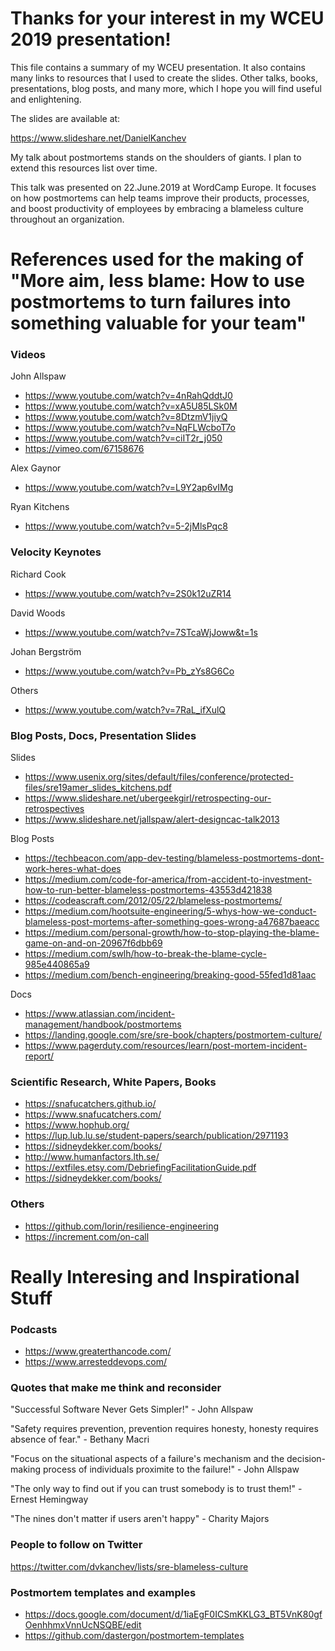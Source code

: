 # Thanks for your interest in my WCEU 2019 presentation!

This file contains a summary of my WCEU presentation. It also contains many links to resources that I used to create the slides. Other talks, books, presentations, blog posts, and many more, which I hope you will find useful and enlightening.

The slides are available at:

https://www.slideshare.net/DanielKanchev

My talk about postmortems stands on the shoulders of giants. I plan to extend this resources list over time.

This talk was presented on 22.June.2019 at WordCamp Europe. It focuses on how postmortems can help teams improve their products, processes, and boost productivity of employees by embracing a blameless culture throughout an organization.

# References used for the making of "More aim, less blame: How to use postmortems to turn failures into something valuable for your team"

### Videos

John Allspaw

- https://www.youtube.com/watch?v=4nRahQddtJ0
- https://www.youtube.com/watch?v=xA5U85LSk0M
- https://www.youtube.com/watch?v=8DtzmV1jiyQ
- https://www.youtube.com/watch?v=NqFLWcboT7o
- https://www.youtube.com/watch?v=ciIT2r_j050
- https://vimeo.com/67158676

Alex Gaynor

- https://www.youtube.com/watch?v=L9Y2ap6vIMg

Ryan Kitchens

- https://www.youtube.com/watch?v=5-2jMlsPqc8

### Velocity Keynotes

Richard Cook

- https://www.youtube.com/watch?v=2S0k12uZR14

David Woods

- https://www.youtube.com/watch?v=7STcaWjJoww&t=1s

Johan Bergström

- https://www.youtube.com/watch?v=Pb_zYs8G6Co

Others

- https://www.youtube.com/watch?v=7RaL_ifXulQ

### Blog Posts, Docs, Presentation Slides

Slides

- https://www.usenix.org/sites/default/files/conference/protected-files/sre19amer_slides_kitchens.pdf
- https://www.slideshare.net/ubergeekgirl/retrospecting-our-retrospectives
- https://www.slideshare.net/jallspaw/alert-designcac-talk2013

Blog Posts

- https://techbeacon.com/app-dev-testing/blameless-postmortems-dont-work-heres-what-does
- https://medium.com/code-for-america/from-accident-to-investment-how-to-run-better-blameless-postmortems-43553d421838
- https://codeascraft.com/2012/05/22/blameless-postmortems/
- https://medium.com/hootsuite-engineering/5-whys-how-we-conduct-blameless-post-mortems-after-something-goes-wrong-a47687baeacc
- https://medium.com/personal-growth/how-to-stop-playing-the-blame-game-on-and-on-20967f6dbb69
- https://medium.com/swlh/how-to-break-the-blame-cycle-985e440865a9
- https://medium.com/bench-engineering/breaking-good-55fed1d81aac

Docs

- https://www.atlassian.com/incident-management/handbook/postmortems
- https://landing.google.com/sre/sre-book/chapters/postmortem-culture/
- https://www.pagerduty.com/resources/learn/post-mortem-incident-report/

### Scientific Research, White Papers, Books

- https://snafucatchers.github.io/
- https://www.snafucatchers.com/
- https://www.hophub.org/
- https://lup.lub.lu.se/student-papers/search/publication/2971193
- https://sidneydekker.com/books/
- http://www.humanfactors.lth.se/
- https://extfiles.etsy.com/DebriefingFacilitationGuide.pdf
- https://sidneydekker.com/books/

### Others

- https://github.com/lorin/resilience-engineering
- https://increment.com/on-call

# Really Interesing and Inspirational Stuff

### Podcasts

- https://www.greaterthancode.com/
- https://www.arresteddevops.com/

### Quotes that make me think and reconsider

"Successful Software Never Gets Simpler!" - John Allspaw

"Safety requires prevention, prevention requires honesty, honesty requires absence of fear." - Bethany Macri

"Focus on the situational aspects of a failure's mechanism and the decision-making process of individuals proximite to the failure!" - John Allspaw

"The only way to find out if you can trust somebody is to trust them!" - Ernest Hemingway

"The nines don't matter if users aren't happy" - Charity Majors

### People to follow on Twitter

https://twitter.com/dvkanchev/lists/sre-blameless-culture

### Postmortem templates and examples

- https://docs.google.com/document/d/1iaEgF0ICSmKKLG3_BT5VnK80gfOenhhmxVnnUcNSQBE/edit
- https://github.com/dastergon/postmortem-templates
